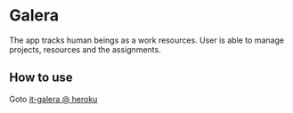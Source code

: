 # Galera

The app tracks human beings as a work resources.
User is able to manage projects, resources and the assignments.

## How to use

Goto [it-galera @ heroku](https://it-galera.herokuapp.com/)
